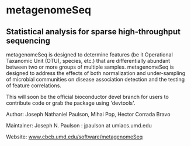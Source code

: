 metagenomeSeq
=============

Statistical analysis for sparse high-throughput sequencing
-------------

metagenomeSeq is designed to determine features (be it Operational Taxanomic Unit (OTU), species, etc.) 
that are differentially abundant between two or more groups of multiple samples. metagenomeSeq is designed 
to address the effects of both normalization and under-sampling of microbial communities on disease 
association detection and the testing of feature correlations.

This will soon be the official bioconductor devel branch for users to contribute code
or grab the package using 'devtools'.

Author: Joseph Nathaniel Paulson, Mihai Pop, Hector Corrada Bravo

Maintainer: Joseph N. Paulson : jpaulson at umiacs.umd.edu

Website: www.cbcb.umd.edu/software/metagenomeSeq
